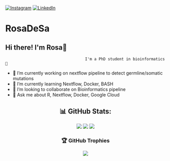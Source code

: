 [![Instagram](https://img.shields.io/badge/Instagram-%23E4405F.svg?logo=Instagram&logoColor=white)](https://instagram.com/@rosa_desa) [![LinkedIn](https://img.shields.io/badge/LinkedIn-%230077B5.svg?logo=linkedin&logoColor=white)](https://linkedin.com/in/rosa-de-santis)
# RosaDeSa

##                                           Hi there! I'm Rosa👋
                                       I'm a PhD student in bioinformatics 🧬 


- 🔭 I’m currently working on nextflow pipeline to detect germline/somatic mutations
- 🌱 I’m currently learning Nextflow, Docker, BASH
- 👯 I’m looking to collaborate on Bioinformatics pipeline
-  💬 Ask me about R, Nextflow, Docker, Google Cloud

<div align="center">
  

## 📊 GitHub Stats:
![](https://github-readme-stats.vercel.app/api?username=RosaDeSa&theme=prussian&hide_border=false&include_all_commits=true&count_private=true)
![](https://github-readme-streak-stats.herokuapp.com/?user=RosaDeSa&theme=prussian&hide_border=false)
![](https://github-readme-stats.vercel.app/api/top-langs/?username=RosaDeSa&theme=prussian&hide_border=false&include_all_commits=true&count_private=true&layout=compact)


</div>

<div align="center">
  
### 🏆 GitHub Trophies
![](https://github-profile-trophy.vercel.app/?username=RosaDeSa&theme=radical&no-frame=false&no-bg=true&margin-w=4)


</div>



